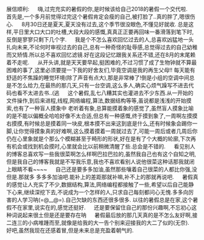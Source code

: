 ﻿展信顺利:
    &ensp; &ensp;嗨,过完充实的暑假的你,是时候该给自己2018的暑假一个交代啦.
     &ensp; &ensp;首先是,一个多月前觉得过完这个暑假肯定会瘦的自己,被打脸了..真的胖了,嗯很伤心.
     &ensp; &ensp;8月30日还是夏天,夏天没有过去,这个季节很没眼色,不懂见好就收. 总是这样,平日里大口大口的吐槽,大段大段的感慨,真真正正要再回味一番滑落到笔下时,反倒是寥寥只剩下几个字.
     &ensp; &ensp;我是个不怎么喜欢回忆过去的人,总喜欢凶猛地一头扎向未来,不论何时审视过去的自己,总有一种奇怪的耻辱感,总觉得过去的自己幼稚而又矫情.所以总不喜欢回忆滤镜.好在这段记忆跟我关系还不错,还在8月的末尾赖着不走呢.
      &ensp; &ensp;从开头讲,就是天天要早起,挺困难的,不过习惯了成了生物钟就不算最困难的事了,这里必须要提一下我的好舍友们,毕竟空调是我的再生父母!! 每天能有舒适的不焦躁的睡觉环境(除了声音有点大),那是非常棒了!倒是小组的空调中间总是不怎么给力,在最热的那几天,只有一台空调,这么多人,确实心烦气躁写不进去代码也看不太进去书..(逃
     &ensp; &ensp;这个暑假,乱七八糟其实也灌进去不少东西.从一开始的文件操作,到后来进程,线程,网络编程,算法,数据结构等等,虽说都是浅浅的开始摸索,也有了一种盲人摸象中 老听着有象,总算能摸着象的感觉了,虽然盲人摸象比喻的是不能以偏概全哈哈好像不太合适,但总有一种感慨,终于摸到象了,一周啊左摸摸右摸摸,有时候总是摸着同一块皮,根本摸不出来这到底是什么,还有时候象会踢你一脚,让你觉得摸象真的好难啊,这么摸着摸着一周就过去了,可能一周后或者几周后你仍在心里象就是个那么个模糊甚至于畸形的形状,好在是有了个大概的轮廓,下次再有机会或找到机会摸时,心里就会比以前稍微清醒了些.总会是不错的.
     &ensp; &ensp;看见别人的博客总喜欢写一些我很菜啊怎么样啊巴拉巴拉的,虽然我自己也有这个自知之明,但是我自己的博客我就是不写我乐意,我也不喜欢看别人说他很菜这种话那我就闭上眼睛不看~~~~
     &ensp; &ensp;自己还是要多多加油,虽然那些嚷着自己很菜的人都比你强,没但是.那就多
多多多加油吧.能补上的差距那就补嘛,补不上的那就再说吧.
     &ensp; &ensp;暑假真的感觉让人充实了不少,数据结构,算法,网络编程都接触了一些,希望以后自己能静下心来,继续深挖下去,不说成为一个怎样的人,只求自己每刻都问心无愧.多多向厉害的人学习呐(=@__@=).自己欠缺的东西还很多很多. 以往的暑假总是在家,这个暑假不在家里,说实在的,感觉还挺好.
     &ensp; &ensp;还是要保留住自己的那份兴趣啊,不忘初心这种词说起来很土但是还是要存在呐
     &ensp; &ensp;暑假最后放的那几天真的是不怎么友好啊,接二连三的小病堆踵而至,就像是给我的大一告个别来迎接我的大二了似的(无奈).
     &ensp; &ensp;好吧,虽然我现在还感着冒,但是未来总是充盈着朝气的.